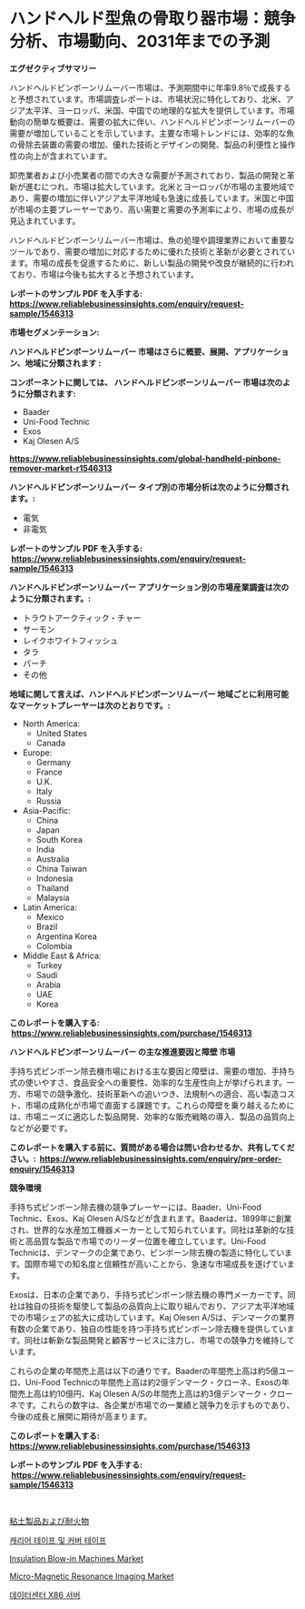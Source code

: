 <p><h1>ハンドヘルド型魚の骨取り器市場：競争分析、市場動向、2031年までの予測</h1></p><p><strong>エグゼクティブサマリー</strong></p>
<p><p>ハンドヘルドピンボーンリムーバー市場は、予測期間中に年率9.8％で成長すると予想されています。市場調査レポートは、市場状況に特化しており、北米、アジア太平洋、ヨーロッパ、米国、中国での地理的な拡大を提供しています。市場動向の簡単な概要は、需要の拡大に伴い、ハンドヘルドピンボーンリムーバーの需要が増加していることを示しています。主要な市場トレンドには、効率的な魚の骨除去装置の需要の増加、優れた技術とデザインの開発、製品の利便性と操作性の向上が含まれています。</p><p>卸売業者および小売業者の間での大きな需要が予測されており、製品の開発と革新が進むにつれ、市場は拡大しています。北米とヨーロッパが市場の主要地域であり、需要の増加に伴いアジア太平洋地域も急速に成長しています。米国と中国が市場の主要プレーヤーであり、高い需要と需要の予測率により、市場の成長が見込まれています。</p><p>ハンドヘルドピンボーンリムーバー市場は、魚の処理や調理業界において重要なツールであり、需要の増加に対応するために優れた技術と革新が必要とされています。市場の成長を促進するために、新しい製品の開発や改良が継続的に行われており、市場は今後も拡大すると予想されています。</p></p>
<p><strong>レポートのサンプル PDF を入手する: <a href="https://www.reliablebusinessinsights.com/enquiry/request-sample/1546313">https://www.reliablebusinessinsights.com/enquiry/request-sample/1546313</a></strong></p>
<p><strong>市場セグメンテーション:</strong></p>
<p><strong> ハンドヘルドピンボーンリムーバー 市場はさらに概要、展開、アプリケーション、地域に分類されます :</strong></p>
<p><strong>コンポーネントに関しては、 ハンドヘルドピンボーンリムーバー 市場は次のように分類されます: &nbsp;</strong></p>
<p><ul><li>Baader</li><li>Uni-Food Technic</li><li>Exos</li><li>Kaj Olesen A/S</li></ul></p>
<p><strong><a href="https://www.reliablebusinessinsights.com/global-handheld-pinbone-remover-market-r1546313">https://www.reliablebusinessinsights.com/global-handheld-pinbone-remover-market-r1546313</a></strong></p>
<p><strong> ハンドヘルドピンボーンリムーバー タイプ別の市場分析は次のように分類されます。:</strong></p>
<p><ul><li>電気</li><li>非電気</li></ul></p>
<p><strong>レポートのサンプル PDF を入手する: &nbsp;<a href="https://www.reliablebusinessinsights.com/enquiry/request-sample/1546313">https://www.reliablebusinessinsights.com/enquiry/request-sample/1546313</a></strong></p>
<p><strong> ハンドヘルドピンボーンリムーバー アプリケーション別の市場産業調査は次のように分類されます。:</strong></p>
<p><ul><li>トラウトアークティック・チャー</li><li>サーモン</li><li>レイクホワイトフィッシュ</li><li>タラ</li><li>パーチ</li><li>その他</li></ul></p>
<p><strong>地域に関して言えば、ハンドヘルドピンボーンリムーバー 地域ごとに利用可能なマーケットプレーヤーは次のとおりです。:</strong></p>
<p><ul>
    <li>
        North America:
        <ul>
            <li>United States</li>
            <li>Canada</li>
        </ul>
    </li>
    <li>
        Europe:
        <ul>
            <li>Germany</li>
            <li>France</li>
            <li>U.K.</li>
            <li>Italy</li>
            <li>Russia</li>
        </ul>
    </li>
    <li>
        Asia-Pacific:
        <ul>
            <li>China</li>
            <li>Japan</li>
            <li>South Korea</li>
            <li>India</li>
            <li>Australia</li>
            <li>China Taiwan</li>
            <li>Indonesia</li>
            <li>Thailand</li>
            <li>Malaysia</li>
        </ul>
    </li>
    <li>
        Latin America:
        <ul>
            <li>Mexico</li>
            <li>Brazil</li>
            <li>Argentina Korea</li>
            <li>Colombia</li>
        </ul>
    </li>
    <li>
        Middle East & Africa:
        <ul>
            <li>Turkey</li>
            <li>Saudi</li>
            <li>Arabia</li>
            <li>UAE</li>
            <li>Korea</li>
        </ul>
    </li>
    </ul></p>
<p><strong>このレポートを購入する: &nbsp;<a href="https://www.reliablebusinessinsights.com/purchase/1546313">https://www.reliablebusinessinsights.com/purchase/1546313</a></strong></p>
<p><strong>ハンドヘルドピンボーンリムーバー の主な推進要因と障壁 市場</strong></p>
<p><p>手持ち式ピンボーン除去機市場における主な要因と障壁は、需要の増加、手持ち式の使いやすさ、食品安全への重要性、効率的な生産性向上が挙げられます。一方、市場での競争激化、技術革新への追いつき、法規制への適合、高い製造コスト、市場の成熟化が市場で直面する課題です。これらの障壁を乗り越えるためには、市場ニーズに適応した製品開発、効率的な販売戦略の導入、製品の品質向上などが必要です。</p></p>
<p><strong>このレポートを購入する前に、質問がある場合は問い合わせるか、共有してください。:&nbsp; <a href="https://www.reliablebusinessinsights.com/enquiry/pre-order-enquiry/1546313">https://www.reliablebusinessinsights.com/enquiry/pre-order-enquiry/1546313</a></strong></p>
<p><strong>競争環境</strong></p>
<p><p>手持ち式ピンボーン除去機の競争プレーヤーには、Baader、Uni-Food Technic、Exos、Kaj Olesen A/Sなどが含まれます。Baaderは、1899年に創業され、世界的な水産加工機器メーカーとして知られています。同社は革新的な技術と高品質な製品で市場でのリーダー位置を確立しています。Uni-Food Technicは、デンマークの企業であり、ピンボーン除去機の製造に特化しています。国際市場での知名度と信頼性が高いことから、急速な市場成長を遂げています。</p><p>Exosは、日本の企業であり、手持ち式ピンボーン除去機の専門メーカーです。同社は独自の技術を駆使して製品の品質向上に取り組んでおり、アジア太平洋地域での市場シェアの拡大に成功しています。Kaj Olesen A/Sは、デンマークの業界有数の企業であり、独自の性能を持つ手持ち式ピンボーン除去機を提供しています。同社は斬新な製品開発と顧客サービスに注力し、市場での競争力を維持しています。</p><p>これらの企業の年間売上高は以下の通りです。Baaderの年間売上高は約5億ユーロ、Uni-Food Technicの年間売上高は約2億デンマーク・クローネ、Exosの年間売上高は約10億円、Kaj Olesen A/Sの年間売上高は約3億デンマーク・クローネです。これらの数字は、各企業が市場での一業績と競争力を示すものであり、今後の成長と展開に期待が高まります。</p></p>
<p><strong>このレポートを購入する: &nbsp; <a href="https://www.reliablebusinessinsights.com/purchase/1546313">https://www.reliablebusinessinsights.com/purchase/1546313</a></strong></p>
<p><strong>レポートのサンプル PDF を入手する: &nbsp;<a href="https://www.reliablebusinessinsights.com/enquiry/request-sample/1546313">https://www.reliablebusinessinsights.com/enquiry/request-sample/1546313</a></strong><strong></strong></p>
<p>&nbsp;</p>
<p><p><a href="https://github.com/DudleyFerry/Market-Research-Report-List-1/blob/main/492493191586.md">粘土製品および耐火物</a></p><p><a href="https://github.com/ROBERTS65DAVID/Market-Research-Report-List-1/blob/main/579146698487.md">캐리어 테이프 및 커버 테이프</a></p><p><a href="https://github.com/myacatherineblakecaczo9vcsw/Market-Research-Report-List-2/blob/main/insulation-blow-in-machines-market.md">Insulation Blow-in Machines Market</a></p><p><a href="https://github.com/mancsybtousav/Market-Research-Report-List-2/blob/main/micro-magnetic-resonance-imaging-market.md">Micro-Magnetic Resonance Imaging Market</a></p><p><a href="https://github.com/camron674/Market-Research-Report-List-1/blob/main/106780998486.md">데이터센터 X86 서버</a></p></p>
